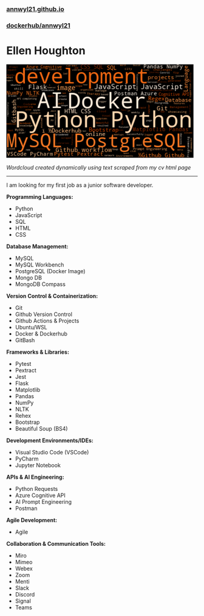 ### [annwyl21.github.io](https://annwyl21.github.io)
### [dockerhub/annwyl21](https://hub.docker.com/repositories/annwyl21)

# Ellen Houghton

![Ellen Houghton CV wordcloud](./images/EllenHoughtonCVwordcloudAug16.png)

*Wordcloud created dynamically using text scraped from my cv html page*

***
I am looking for my first job as a junior software developer.

**Programming Languages:**
- Python
- JavaScript
- SQL
- HTML
- CSS

**Database Management:**
- MySQL
- MySQL Workbench
- PostgreSQL (Docker Image)
- Mongo DB
- MongoDB Compass

**Version Control & Containerization:**
- Git
- Github Version Control
- Github Actions & Projects
- Ubuntu/WSL
- Docker & Dockerhub
- GitBash

**Frameworks & Libraries:**
- Pytest
- Pextract
- Jest
- Flask
- Matplotlib
- Pandas
- NumPy
- NLTK
- Rehex
- Bootstrap
- Beautiful Soup (BS4)


**Development Environments/IDEs:**
- Visual Studio Code (VSCode)
- PyCharm
- Jupyter Notebook

**APIs & AI Engineering:**
- Python Requests
- Azure Cognitive API
- AI Prompt Engineering
- Postman

**Agile Development:**
- Agile

**Collaboration & Communication Tools:**
- Miro
- Mimeo
- Webex
- Zoom
- Menti
- Slack
- Discord
- Signal
- Teams

